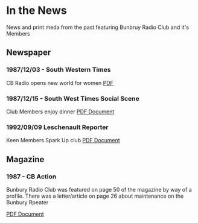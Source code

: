 # In the News

News and print meda from the past featuring Bunbruy Radio Club and it's Members

## Newspaper

### 1987/12/03 - South Western Times

CB Radio opens new world for women
[PDF](./docs/media/19871203_Southwesterntimes_cbradioopensnewworldforwomen.pdf)

### 1987/12/15 - South West Times Social Scene

Club Members enjoy dinner
[PDF Document](/docs/media/19871215_southwesttimes_socialscene.pdf)

### 1992/09/09 Leschenault Reporter

Keen Members Spark Up club
[PDF Document](/docs/media/19920909_leschenaultReporter.pdf)

## Magazine

### 1987 - CB Action

Bunbury Radio Club was featured on page 50 of the magazine by way of a profile.
There was a letter/article on page 26 about maintenance on the Bunbury Rpeater

[PDF Document](./docs/media/Media%20Magazine%20CBAction%201987%20-%20repeater%20and%20club%20profile.pdf)